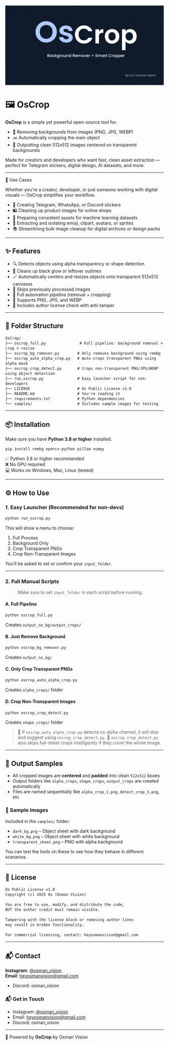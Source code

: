 [![OsCrop banner](https://github.com/osmanvision/OsCrop/blob/main/oscrop_banner.png)](https://github.com/osmanvision/OsCrop)

# 🖼️ OsCrop

**OsCrop** is a simple yet powerful open-source tool for:

- 🧼 Removing backgrounds from images (PNG, JPG, WEBP)
- ✂️ Automatically cropping the main object
- 🎯 Outputting clean 512x512 images centered on transparent backgrounds

Made for creators and developers who want fast, clean asset extraction — perfect for Telegram stickers, digital design, AI datasets, and more.

---

📸 Use Cases

Whether you're a creator, developer, or just someone working with digital visuals — OsCrop simplifies your workflow.

- 🧩 Creating Telegram, WhatsApp, or Discord stickers
- 🛍️ Cleaning up product images for online shops
- 🧠 Preparing consistent assets for machine learning datasets
- 🎨 Extracting and isolating emoji, clipart, avatars, or sprites
- 📚 Streamlining bulk image cleanup for digital archives or design packs

---

## ✨ Features

- 🔍 Detects objects using alpha transparency or shape detection
- 🧼 Cleans up black glow or leftover outlines
- 🪄 Automatically centers and resizes objects onto transparent 512x512 canvases
- 🧠 Skips previously processed images
- 🔁 Full automation pipeline (removal + cropping)
- 🧰 Supports PNG, JPG, and WEBP
- 🔐 Includes author license check with anti-tamper

---

## 📁 Folder Structure

```
OsCrop/
├── oscrop_full.py               # Full pipeline: background removal + crop + resize
├── oscrop_bg_remover.py        # Only removes background using rembg
├── oscrop_auto_alpha_crop.py   # Auto-crops transparent PNGs using alpha mask
├── oscrop_crop_detect.py       # Crops non-transparent PNG/JPG/WEBP using object detection
├── run_oscrop.py               # Easy launcher script for non-developers
├── LICENSE                     # Os Public License v1.0
├── README.md                   # You're reading it
├── requirements.txt            # Python dependencies
└── samples/                    # Includes sample images for testing
```

---

## 📦 Installation

Make sure you have **Python 3.8 or higher** installed.

```bash
pip install rembg opencv-python pillow numpy
```

✅ Python 3.8 or higher recommended\
❌ No GPU required\
💻 Works on Windows, Mac, Linux (tested)

---

## ⚙️ How to Use

### 1. Easy Launcher (Recommended for non-devs)

```bash
python run_oscrop.py
```
This will show a menu to choose:
1. Full Process
2. Background Only
3. Crop Transparent PNGs
4. Crop Non-Transparent Images

You’ll be asked to set or confirm your `input_folder`.

---

### 2. Full Manual Scripts

> Make sure to set `input_folder` in each script before running.

#### A. Full Pipeline
```bash
python oscrop_full.py
```
Creates `output_no_bg/output_crops/`

#### B. Just Remove Background
```bash
python oscrop_bg_remover.py
```
Creates `output_no_bg/`

#### C. Only Crop Transparent PNGs
```bash
python oscrop_auto_alpha_crop.py
```
Creates `alpha_crops/` folder

#### D. Crop Non-Transparent Images
```bash
python oscrop_crop_detect.py
```
Creates `shape_crops/` folder

> 🔄 If `oscrop_auto_alpha_crop.py` detects no alpha channel, it will skip and suggest using `oscrop_crop_detect.py`.
> 🧠 `oscrop_crop_detect.py` also skips full-sheet crops intelligently if they cover the whole image.

---

## 🧪 Output Samples

- All cropped images are **centered** and **padded** into clean `512x512` boxes
- Output folders like `alpha_crops`, `shape_crops`, `output_crops` are created automatically
- Files are named sequentially like `alpha_crop_1.png`, `detect_crop_3.png`, etc

### 📂 Sample Images
Included in the `samples/` folder:
- `dark_bg.png` – Object sheet with dark background
- `white_bg.png` – Object sheet with white background
- `transparent_sheet.png` – PNG with alpha background

You can test the tools on these to see how they behave in different scenarios.

---

## 📄 License

```
Os Public License v1.0
Copyright (c) 2025 Os (Osman Vision)

You are free to use, modify, and distribute the code,
BUT the author credit must remain visible.

Tampering with the license block or removing author lines
may result in broken functionality.

For commercial licensing, contact: heyosmanvision@gmail.com
```

---

## 📬 Contact

**Instagram**: [@osman\_vision](https://www.instagram.com/osman_vision)\
**Email**: [heyosmanvision@gmail.com](mailto:heyosmanvision@gmail.com)
- Discord: osman_vision
  
### 📬 Get in Touch

- Instagram: [@osman_vision](https://www.instagram.com/osman_vision)
- Email: heyosmanvision@gmail.com
- Discord: osman_vision


---

🔧 Powered by **OsCrop** by Osman Vision
